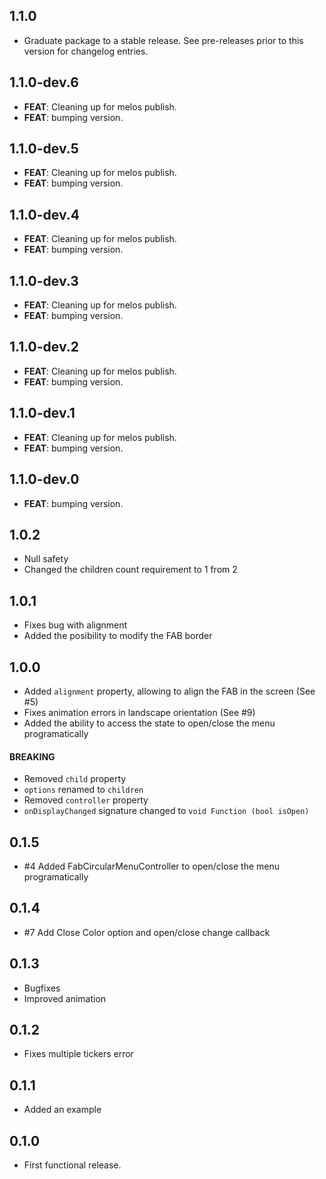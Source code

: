 ## 1.1.0

 - Graduate package to a stable release. See pre-releases prior to this version for changelog entries.

## 1.1.0-dev.6

 - **FEAT**: Cleaning up for melos publish.
 - **FEAT**: bumping version.

## 1.1.0-dev.5

 - **FEAT**: Cleaning up for melos publish.
 - **FEAT**: bumping version.

## 1.1.0-dev.4

 - **FEAT**: Cleaning up for melos publish.
 - **FEAT**: bumping version.

## 1.1.0-dev.3

 - **FEAT**: Cleaning up for melos publish.
 - **FEAT**: bumping version.

## 1.1.0-dev.2

 - **FEAT**: Cleaning up for melos publish.
 - **FEAT**: bumping version.

## 1.1.0-dev.1

 - **FEAT**: Cleaning up for melos publish.
 - **FEAT**: bumping version.

## 1.1.0-dev.0

 - **FEAT**: bumping version.

## 1.0.2
* Null safety
* Changed the children count requirement to 1 from 2

## 1.0.1
* Fixes bug with alignment
* Added the posibility to modify the FAB border

## 1.0.0

* Added `alignment` property, allowing to align the FAB in the screen (See #5)
* Fixes animation errors in landscape orientation (See #9)
* Added the ability to access the state to open/close the menu programatically

#### **BREAKING**
* Removed `child` property
* `options` renamed to `children`
* Removed `controller` property
* `onDisplayChanged` signature changed to `void Function (bool isOpen)`

## 0.1.5

* #4 Added FabCircularMenuController to open/close the menu programatically

## 0.1.4

* #7 Add Close Color option and open/close change callback

## 0.1.3

* Bugfixes
* Improved animation

## 0.1.2

* Fixes multiple tickers error

## 0.1.1

* Added an example

## 0.1.0

* First functional release.
